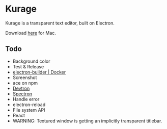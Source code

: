 # Kurage
Kurage is a transparent text editor, built on Electron.

Download [here](https://github.com/tagty/kurage/releases/latest) for Mac.

## Todo
- Background color
- Test & Release
- [electron-builder | Docker](https://www.electron.build/multi-platform-build)
- Screenshot
- ace on npm
- [Devtron](https://electronjs.org/devtron)
- [Spectron](https://electronjs.org/spectron)
- Handle error
- electron-reload
- Flle system API
- React
- WARNING: Textured window is getting an implicitly transparent titlebar.
